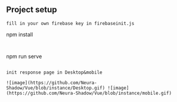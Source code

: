 ## Project setup

```
fill in your own firebase key in firebaseinit.js

```

npm install

```


```
npm run serve
```

init response page in Desktop&mobile

![image](https://github.com/Neura-Shadow/Vue/blob/instance/Desktop.gif) ![image](https://github.com/Neura-Shadow/Vue/blob/instance/mobile.gif)

